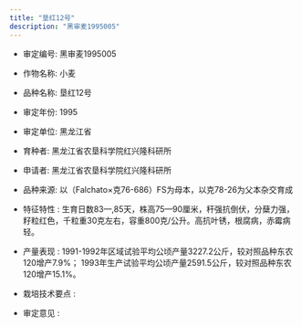 ```yaml
---
title: "垦红12号"
description: "黑审麦1995005"
---
```

* 审定编号:  黑审麦1995005

*  作物名称:  小麦

*  品种名称:  垦红12号

*  审定年份:  1995

*  审定单位:  黑龙江省

* 育种者:  黑龙江省农垦科学院红兴隆科研所

*  申请者:  黑龙江省农垦科学院红兴隆科研所

*  品种来源:  以（Falchato×克76-686）FS为母本，以克78-26为父本杂交育成

*  特征特性 : 
生育日数83—,85天，株高75—90厘米，秆强抗倒伏，分蘖力强，籽粒红色，千粒重30克左右，容重800克/公升。高抗叶锈，根腐病，赤霉病轻。
 
*  产量表现 : 
1991-1992年区域试验平均公顷产量3227.2公斤，较对照品种东农120增产7.9%； 1993年生产试验平均公顷产量2591.5公斤，较对照品种东农120增产15.1%。

*  栽培技术要点 : 


*  审定意见 : 

